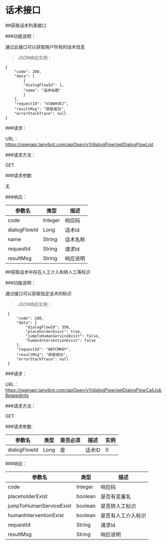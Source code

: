 # 话术接口

##获取话术列表接口

###功能说明：

通过此接口可以获取用户所有的话术信息

>JSON响应实例：

```
{
	"code": 200,
	"data": [
		{
		"dialogFlowId": 1,
		"name": "话术标题"
		}
	],
	"requestId": "VCWAHVEJ",
	"resultMsg": "获取成功",
	"errorStackTrace": null
}

```

###请求：

URL：https://openapi.tanyibot.com/apiOpen/v1/dialogFlow/getDialogFlowList

###请求方法：

GET


###请求参数:

无

###响应：

参数名 | 类型 | 描述 
--------- | ------- |------
 code|Integer | 响应码 |
 dialogFlowId |Long | 话术Id |
 name | String | 话术名称 |
 requestId| String | 请求Id |
 resultMsg| String | 响应说明 |


##获取话术中存在人工介入和转人工等标识

###功能说明：

通过接口可以获取指定话术的标识


>JSON响应实例：

```
 {
     "code": 200,
     "data": {
         "dialogFlowId": 358,
         "placeholderExist": true,
         "jumpToHumanServiceExist": false,
         "humanInterventionExist": false
     },
     "requestId": "QKFCMKOY",
     "resultMsg": "获取成功",
     "errorStackTrace": null
 }

```

###请求：

URL：https://openapi.tanyibot.com/apiOpen/v1/dialogFlow/getDialogFlowCallJobRelatedInfo

###请求方法：

GET


###请求参数:

参数名 | 类型 | 是否必须 | 描述 | 实例
--------- | ------- |------- | ------ |----------
 dialogFlowId| Long| 是 |话术ID| 0 |

###响应：

参数名 | 类型 | 描述 
--------- | ------- |------
 code|Integer | 响应码 |
 placeholderExist | boolean |是否有变量名 |
 jumpToHumanServiceExist | boolean |是否转人工标识 |
 humanInterventionExist | boolean |是否有人工介入标识 |
 requestId| String | 请求Id |
 resultMsg| String | 响应说明 |

